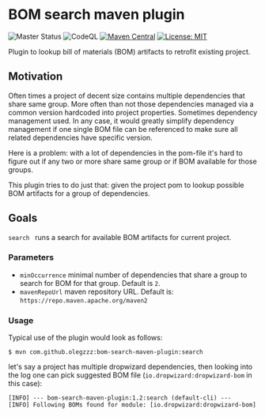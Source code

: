 # BOM search maven plugin

![Master Status](https://github.com/olegzzz/bom-search-maven-plugin/workflows/maven-ci/badge.svg)
![CodeQL](https://github.com/olegzzz/bom-search-maven-plugin/workflows/CodeQL/badge.svg)
[![Maven Central](https://maven-badges.herokuapp.com/maven-central/com.github.olegzzz/bom-search-maven-plugin/badge.svg)](https://maven-badges.herokuapp.com/maven-central/com.github.olegzzz/bom-search-maven-plugin)
[![License: MIT](https://img.shields.io/badge/License-MIT-yellow.svg)](https://opensource.org/licenses/MIT)


Plugin to lookup bill of materials (BOM) artifacts to retrofit existing project.

## Motivation

Often times a project of decent size contains multiple dependencies that share same group. More often than not those 
dependencies managed via a common version hardcoded into project properties. Sometimes dependency management used. 
In any case, it would greatly simplify dependency management if one single BOM file can be referenced to make sure all 
related dependencies have specific version. 

Here is a problem: with a lot of dependencies in the pom-file it's hard to figure out if any two or more share same 
group or if BOM available for those groups. 

This plugin tries to do just that: given the project pom to lookup possible BOM artifacts for a group of dependencies.

## Goals

`search ` runs a search for available BOM artifacts for current project.

### Parameters
- `minOccurrence` minimal number of dependencies that share a group to search for BOM for that group. 
Default is `2`.
- `mavenRepoUrl` maven repository URL. Default is: `https://repo.maven.apache.org/maven2`


### Usage

Typical use of the plugin would look as follows:
```
$ mvn com.github.olegzzz:bom-search-maven-plugin:search
```
let's say a project has multiple dropwizard dependencies, then looking into the log one can pick suggested BOM file (`io.dropwizard:dropwizard-bom` in this case):
```
[INFO] --- bom-search-maven-plugin:1.2:search (default-cli) ---
[INFO] Following BOMs found for module: [io.dropwizard:dropwizard-bom]
```

